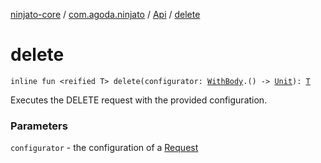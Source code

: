 [ninjato-core](../../index.md) / [com.agoda.ninjato](../index.md) / [Api](index.md) / [delete](./delete.md)

# delete

`inline fun <reified T> delete(configurator: `[`WithBody`](../../com.agoda.ninjato.http/-request/-configurator/-with-body/index.md)`.() -> `[`Unit`](https://kotlinlang.org/api/latest/jvm/stdlib/kotlin/-unit/index.html)`): `[`T`](delete.md#T)

Executes the DELETE request with the provided configuration.

### Parameters

`configurator` - the configuration of a [Request](../../com.agoda.ninjato.http/-request/index.md)